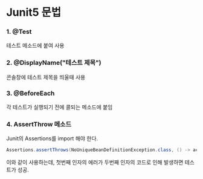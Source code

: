 # Junit5 문법

### 1. @Test

테스트 메소드에 붙여 사용

### 2. @DisplayName("테스트 제목")

콘솔창에 테스트 제목을 띄울때 사용

### 3. @BeforeEach

각 테스트가 실행되기 전에 콜되는 메소드에 붙임

### 4. AssertThrow 메소드

Junit의 Assertions를 import 해야 한다.

```java
Assertions.assertThrows(NoUniqueBeanDefinitionException.class, () -> ac.getBean(MemberRepository.class));
```

이와 같이 사용하는데, 첫번째 인자의 에러가 두번째 인자의 코드로 인해 발생하면 테스트가 성공.
